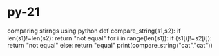 # py-21
comparing stirngs using python
def compare_string(s1,s2):
    if len(s1)!=len(s2):
        return "not equal"
    for i in range(len(s1)):
        if (s1[i]!=s2[i]):
            return "not equal"
    else:
            return "equal"
print(compare_string("cat","cat"))

